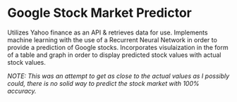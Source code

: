 # Google Stock Market Predictor
Utilizes Yahoo finance as an API & retrieves data for use. Implements machine learning with the use of a Recurrent Neural Network in order to provide a prediction of Google stocks. Incorporates visulaization in the form of a table and graph in order to display predicted stock values with actual stock values.


*NOTE: This was an attempt to get as close to the actual values as I possibly could, there is no solid way to predict the stock market with 100% accuracy.*
